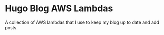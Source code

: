 # Hugo Blog AWS Lambdas
A collection of AWS lambdas that I use to keep my blog up to date and add posts.
